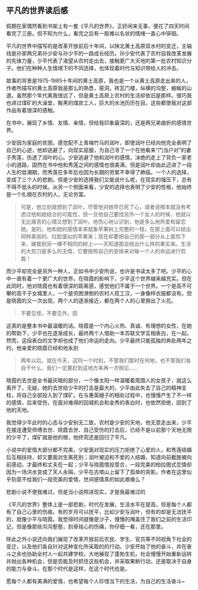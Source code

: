 ## 平凡的世界读后感

假期在家偶然看到书架上有一套《平凡的世界》，正好闲来无事，便花了四天时间看完了三册。但不知为什么，看完之后有一股难以名状的情绪一直心中徘徊。

平凡的世界中描写的是改革开放前后十年间，以陕北黄土高原双水村的变迁，主轴线是孙家两兄弟孙少安与孙少平的一路成长经历。孙少安代表了农村自我改革发展的先锋力量，少平代表了渴望从农村走出去，接触更广大天地的第一批农村知识分子。他们在种种人生情境下的不同选择，也体现着时代与知识带给人的冲击。

故事的背景是1975-1985十年间的黄土高原，我也是一个从黄土高原走出来的人，作者所描写的黄土高原我是那么的熟悉，窑洞，砖瓦门楼，纵横的沟壑，蜿蜒的山道。虽然那个年代离我很远了，但是黄土高原上农村的生活却依旧是那样。很巧我也进过煤矿的大澡堂，黢黑的煤炭工人，巨大的水池历历在目。这些都使我对这部作品有着很深的感触。

在书中，展现了乡情、友情、亲情，但给我印象最深的，还是两兄弟曲折的感情世界。

少安因为家庭的贫困，感觉配不上青梅竹马的润叶，即使润叶已经向他完全表明了自己的心迹，他却逃避了，向现实屈服，为自己寻了一个在他看来“门当户对”的妻子秀莲，伤透了润叶的心。少安逃避了他和润叶的感情，决绝的走上了背负一家老小的道路，固然在书中他和秀莲之间的感情也很美满，但是润叶却由此迈进了一段人生的低潮期，而秀莲在多年后也因为长期的劳累不幸得了肺癌。一个人的选择，变成了三个人的悲剧。但是少安的选择我们又能说什么呢，在现实的强压下，总有不得不低头的时候。从另一个侧面来看，少安的选择也表明了少安的性格，他始终是一个扎根在农村的人，无论穷富。

> 可是，他立刻就想到了润叶。尽管他对她早已死了心，或者说根本就没有考虑过他和她结合的可能性，但一旦他自己要找另外一个女人的时候，他就以无比痛苦的心情又想到了润叶。他伤心地认识到，他是多么地热爱和留恋她。是的，他和她的感情本来就象苹果树上完整的一枝，在那上面可以结出同样美丽的、红脸蛋似的苹果来；现在却要把自己的那一部分从上面剪下来，嫁接到另一棵不相同的树上——天知道那会结出什么样的果实来。生活的大剪刀是多么的无情，它要按照自己的安排来对每一个人的命运进行剪裁！

而少平却完全是另外一种人，正如书中少安所说，也许是书读太多了吧。少平的心中一直有着一个更广大的世界。在晓霞的影响下，少平这个世界越来越充实。但在此同时，他对晓霞也有着很深的距离感，感觉他们不属于一个世界。一个是高不可攀的高干子女城里人，一个是穷困潦倒的农村人揽工汉，一身像样衣服都没有。但是晓霞的又一次出现，两个人的逐渐接近，都在两个人的心里擦出了火花。

> 不要见怪，不要见外，田

这真的是整本书中最温暖的话。晓霞是一个内心火热、真诚、有理想的女性，在她的帮助下，少平也在逐渐成长，最终两个人借助一本苏联文学互相表白，在一起。然而，这段表白的文字却也成了他们命运的走向。少平最终只能孤独的奔赴两年之约，他亲爱的晓霞已经和他永别

> 两年以后，就在今天，这同一个时刻，不管我们那时在何地，也不管我们各自干什么，我们一定要赶到这地方来再一次相见……

晓霞的去世是全书最灰暗的部分，一个像太阳一样温暖着周围人的女孩子，就这么离开了。无疑，她的去世给少平的打击是最大的，少平由此失去了自己的精神支柱，将自己全部投入到了煤矿。在与惠英嫂子的相处过程中，也慢慢产生了不一样的感情，后来受伤，在面对难得的回城机会和金秀的表白时，也依然拒绝，回到了他的天地。

我觉得少平此时的心态与少安别无二致，农村是少安的天地，他无意走出来，少平在接连遭受师傅去世、晓霞去世、自己受伤的打击后，已经不是以前那个天地无限的少平了，煤矿就是他的根，他终究还是回归了平凡。

小说中的爱情大部分都不完美，少安面对现实的压力拒绝了心爱的人，和秀莲结婚后互相扶持，却又要面对生离死别；润叶被迫和不爱的人结婚，知道向前截肢被向前感动，才最终和丈夫在一起；少平与晓霞情投意合，一段完美的柏拉图式恋情却因为一场洪水变成了天人永隔，少平在古塔山上留下了孤单的背影。作者在这里似乎刻意不给我们一段完美的爱情，世间感情真的如此艰难么？

悲剧小说不使我难过，但是当小说照进现实，才是我最难过的

《平凡的世界》整体上是一部悲剧，时代在发展，生活水平在提高，但是每个人都有了自己心里的伤痕。有的岁月可以抚平，比如少安与润叶，但有的却是无法抚平的，就像少平与晓霞。我觉得时间就像是沙子，慢慢的掩盖住了我们之前的生活印记，但是像那些沟沟壑壑，刻骨铭心的伤痛，你仔细一看，还在那里。

除此之外小说还向我们展现了改革开放前后农民、学生、官员等不同视角下社会的变迁，以及他们各自针对这种变化所采取的的行动。少安开始了他的奋斗，并在奋斗之余也协助全村人一起共建学校。大地展现了蓬勃生机，社会慢慢开始重新运转并抛出各种机会，但是否能及时抓住这些机会，并采取果断行动，还是取决于自身的能力与奋斗。在那个时代是这样，在这个时代也是。

愿每个人都有美满的爱情，也希望每个人珍惜当下的生活，为自己的生活奋斗~